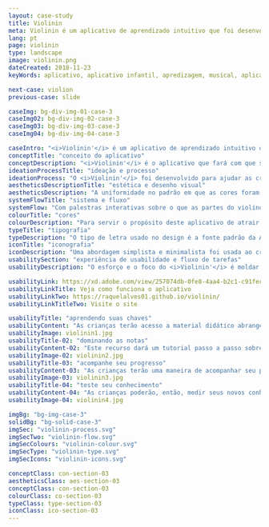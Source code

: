 ```yaml
---
layout: case-study
title: Violinin
meta: Violinin é um aplicativo de aprendizado intuitivo que foi desenvolvido para ajudar seus filhos a se envolverem com a música
lang: pt
page: violinin
type: landscape
image: violinin.png
dateCreated: 2018-11-23
keyWords: aplicativo, aplicativo infantil, apredizagem, musical, aplicativo musical, acessibilidade, Monsieur McCat, para crianças, alves, desenho

next-case: violion
previous-case: slide

caseImg: bg-div-img-01-case-3
caseImg02: bg-div-img-02-case-3
caseImg03: bg-div-img-03-case-3
caseImg04: bg-div-img-04-case-3

caseIntro: "<i>Violinin'</i> é um aplicativo de aprendizado intuitivo que foi desenvolvido para ajudar seus filhos a se envolverem com a música e aprender de iniciantes a avançados como tocar violino."
conceptTitle: "conceito do aplicativo"
conceptDescription: "<i>Violinin'</i> é o aplicativo que fará com que seu filho se torne mestre de verdade com o violino. Com palestras interativas sobre o que são as partes do violino, para as notas que são tocadas no violino. Este aplicativo permite que seu filho aprenda no conforto da sua casa como reproduzir músicas de iniciantes a avançados sem qualquer supervisão profissional. Com testes divertidos para testar o conhecimento do seu filho sobre a maneira de conteúdo."
ideationProcessTitle: "ideação e processo"
ideationProcess: "O <i>Violinin'</i> foi desenvolvido para ajudar as crianças a se envolverem com a música. Nesta idade moderna, as crianças estão tendo acesso a telas digitais mais cedo e <i>Violinin'</i> oferece as ferramentas de aprendizagem para eles de lições completas sobre as partes cruciais do instrumento e também, as notas e sons feitos pelos acordes do violino."
aestheticsDescriptionTitle: "estética e desenho visual"
aestheticsDescription: "A uniformidade no padrão em que as cores foram colocadas e transportadas por todo o aplicativo é clara. O objetivo desse padrão é que as crianças se lembrem visualmente, através das differentes cores, das atividades encontradas no aplicativo."
systemFlowTitle: "sistema e fluxo"
systemFlow: "Com palestras interativas sobre o que as partes do violino são, para as notas que são tocadas no violino. Este aplicativo permite que seu filho aprenda no conforto da sua própria casa como reproduzir músicas de iniciantes a avançados sem qualquer supervisão profissional. Com testes divertidos para testar o conhecimento sobre a maneira de conteúdo do seu filho."
colourTitle: "cores"
colourDescription: "Para servir o propósito deste aplicativo de atrair um público mais jovem, segmentando crianças especificamente; cores brilhantes e vivas foram escolhidas para chamar a atenção dessa faixa etária. Criar uma harmonia de cores que transmita diversão, estimule e envolva as crianças no processo de aprendizagem."
typeTitle: "tipografia"
typeDescription: "O tipo de letra usado no design é a fonte padrão da Apple, San Francisco. Para títulos, o peso da fonte usada é SF Pro Bold, e para a cópia do corpo e outro texto, use SF Pro Display Regular."
iconTitle: "iconografia"
iconDescription: "Uma abordagem simplista e minimalista foi usada ao criar a iconografia do aplicativo com o objetivo de ser facilmente reconhecida por alguém que nunca teve experiência anterior com o aplicativo para honrar o público-alvo da faixa etária."
usabilitySection: "experiência de usabilidade e fluxo de tarefas"
usabilityDescription: "O esforço e o foco do <i>Violinin'</i> é moldar as crianças para se tornarem a próxima geração de Bach. Este aplicativo apresenta atividades práticas, uma lista de reprodução de músicas com iniciantes e um rastreador de música avançado para as crianças brincarem ou a parte mais divertida do aplicativo: o jogo de questionários."

usabilityLink: https://xd.adobe.com/view/257074db-0fe8-4aa4-b2c1-c91fec093985/
usabilityLinkTitle: Veja como funciona o aplicativo
usabilityLinkTwo: https://raquelalves01.github.io/violinin/
usabilityLinkTitleTwo: Visite o site

usabilityTitle: "aprendendo suas chaves"
usabilityContent: "As crianças terão acesso a material didático abrangente e conteúdo com a ajuda de Monsieur McCat para apoiar sua jornada."
usabilityImage: violinin1.jpg
usabilityTitle-02: "dominando as notas"
usabilityContent-02: "Este recurso dará um tutorial passo a passo sobre as partituras e mostrará onde encontrar as notas no violino. À medida que se adaptam ao instrumento, as crianças poderão tocar seu próprio violino junto com a música."
usabilityImage-02: violinin2.jpg
usabilityTitle-03: "acompanhe seu progresso"
usabilityContent-03: "As crianças terão uma maneira de acompanhar seu progresso enquanto interagem com o aplicativo. Eles poderão acompanhar e comparar as pontuações mais baixas às mais altas, como forma de motivá-los a continuar melhorando."
usabilityImage-03: violinin3.jpg
usabilityTitle-04: "teste seu conhecimento"
usabilityContent-04: "As crianças poderão, então, medir seus novos conhecimentos com o material que eles aprenderam com o material do questionario encontrado no aplicativo."
usabilityImage-04: violinin4.jpg

imgBg: "bg-img-case-3"
solidBg: "bg-solid-case-3"
imgSec: "violinin-process.svg"
imgSecTwo: "violinin-flow.svg"
imgSecColours: "violinin-colour.svg"
imgSecType: "violinin-type.svg"
imgSecIcons: "violinin-icons.svg"

conceptClass: con-section-03
aestheticsClass: aes-section-03
conceptClass: con-section-03
colourClass: co-section-03
typeClass: type-section-03
iconClass: ico-section-03
---
```

